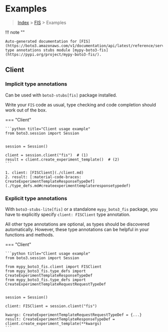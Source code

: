 # Examples

> [Index](../README.md) > [FIS](./README.md) > Examples

!!! note ""

    Auto-generated documentation for [FIS](https://boto3.amazonaws.com/v1/documentation/api/latest/reference/services/fis.html#FIS)
    type annotations stubs module [mypy-boto3-fis](https://pypi.org/project/mypy-boto3-fis/).

## Client

### Implicit type annotations

Can be used with `boto3-stubs[fis]` package installed.

Write your `FIS` code as usual,
type checking and code completion should work out of the box.


=== "Client"

    ```python title="Client usage example"
    from boto3.session import Session


    session = Session()

    client = session.client("fis")  # (1)
    result = client.create_experiment_template()  # (2)
    ```

    1. client: [FISClient](./client.md)
    2. result: [:material-code-braces: CreateExperimentTemplateResponseTypeDef](./type_defs.md#createexperimenttemplateresponsetypedef) 






### Explicit type annotations

With `boto3-stubs-lite[fis]`
or a standalone `mypy_boto3_fis` package, you have to explicitly specify `client: FISClient` type annotation.

All other type annotations are optional, as types should be discovered automatically.
However, these type annotations can be helpful in your functions and methods.


=== "Client"

    ```python title="Client usage example"
    from boto3.session import Session

    from mypy_boto3_fis.client import FISClient
    from mypy_boto3_fis.type_defs import CreateExperimentTemplateResponseTypeDef
    from mypy_boto3_fis.type_defs import CreateExperimentTemplateRequestRequestTypeDef


    session = Session()

    client: FISClient = session.client("fis")

    kwargs: CreateExperimentTemplateRequestRequestTypeDef = {...}
    result: CreateExperimentTemplateResponseTypeDef = client.create_experiment_template(**kwargs)
    ```






